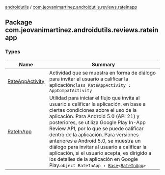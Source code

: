 [androidutils](../index.md) / [com.jeovanimartinez.androidutils.reviews.rateinapp](./index.md)

## Package com.jeovanimartinez.androidutils.reviews.rateinapp

### Types

| Name | Summary |
|---|---|
| [RateAppActivity](-rate-app-activity/index.md) | Actividad que se muestra en forma de diálogo para invitar al usuario a calificar la aplicación`class RateAppActivity : AppCompatActivity` |
| [RateInApp](-rate-in-app/index.md) | Utilidad para iniciar el flujo que invita al usuario a calificar la aplicación, en base a ciertas condiciones sobre el uso de la aplicación. Para Android 5.0 (API 21) y posteriores, se utiliza Google Play In-App Review API, por lo que se puede calificar dentro de la aplicación. Para versiones anteriores a Android 5.0, se muestra un diálogo para invitar al usuario a calificar la aplicación, si el usuario acepta, es dirigido a los detalles de la aplicación en Google Play.`object RateInApp : `[`Base`](../com.jeovanimartinez.androidutils/-base/index.md)`<`[`RateInApp`](-rate-in-app/index.md)`>` |
